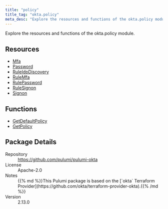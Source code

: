 ```yaml
---
title: "policy"
title_tag: "okta.policy"
meta_desc: "Explore the resources and functions of the okta.policy module."
---
```


<!-- WARNING: this file was generated by Pulumi Docs Generator. -->
<!-- Do not edit by hand unless you're certain you know what you are doing! -->

Explore the resources and functions of the okta.policy module.

<h2 id="resources">Resources</h2>
<ul class="api">
    <li><a href="mfa" title="Mfa"><span class="symbol resource"></span>Mfa</a></li>
    <li><a href="password" title="Password"><span class="symbol resource"></span>Password</a></li>
    <li><a href="ruleidpdiscovery" title="RuleIdpDiscovery"><span class="symbol resource"></span>RuleIdpDiscovery</a></li>
    <li><a href="rulemfa" title="RuleMfa"><span class="symbol resource"></span>RuleMfa</a></li>
    <li><a href="rulepassword" title="RulePassword"><span class="symbol resource"></span>RulePassword</a></li>
    <li><a href="rulesignon" title="RuleSignon"><span class="symbol resource"></span>RuleSignon</a></li>
    <li><a href="signon" title="Signon"><span class="symbol resource"></span>Signon</a></li>
</ul>

<h2 id="functions">Functions</h2>
<ul class="api">
    <li><a href="getdefaultpolicy" title="GetDefaultPolicy"><span class="symbol function"></span>GetDefaultPolicy</a></li>
    <li><a href="getpolicy" title="GetPolicy"><span class="symbol function"></span>GetPolicy</a></li>
</ul>

<h2 id="package-details">Package Details</h2>
<dl class="package-details">
	<dt>Repository</dt>
	<dd><a href="https://github.com/pulumi/pulumi-okta">https://github.com/pulumi/pulumi-okta</a></dd>
	<dt>License</dt>
	<dd>Apache-2.0</dd>
	<dt>Notes</dt>
	<dd>{{% md %}}This Pulumi package is based on the [`okta` Terraform Provider](https://github.com/okta/terraform-provider-okta).{{% /md %}}</dd>
	<dt>Version</dt>
	<dd>2.13.0</dd>
</dl>

